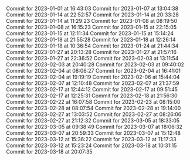 Commit for 2023-01-01 at 16:43:03
Commit for 2023-01-07 at 13:04:38
Commit for 2023-01-14 at 22:52:57
Commit for 2023-01-14 at 20:33:28
Commit for 2023-01-14 at 11:29:23
Commit for 2023-01-08 at 08:19:50
Commit for 2023-01-08 at 16:15:23
Commit for 2023-01-15 at 22:15:05
Commit for 2023-01-15 at 12:11:34
Commit for 2023-01-15 at 15:14:24
Commit for 2023-01-18 at 21:55:28
Commit for 2023-01-18 at 12:26:14
Commit for 2023-01-18 at 10:36:54
Commit for 2023-01-24 at 21:44:34
Commit for 2023-01-27 at 20:13:28
Commit for 2023-01-27 at 21:57:16
Commit for 2023-01-27 at 22:36:52
Commit for 2023-02-03 at 13:11:54
Commit for 2023-02-03 at 20:40:28
Commit for 2023-02-03 at 09:40:02
Commit for 2023-02-04 at 08:06:27
Commit for 2023-02-04 at 16:41:01
Commit for 2023-02-04 at 19:19:19
Commit for 2023-02-06 at 15:44:04
Commit for 2023-02-07 at 12:10:48
Commit for 2023-02-07 at 21:37:59
Commit for 2023-02-17 at 12:44:12
Commit for 2023-02-17 at 09:51:45
Commit for 2023-02-17 at 12:25:31
Commit for 2023-02-18 at 21:56:30
Commit for 2023-02-22 at 16:07:58
Commit for 2023-02-23 at 08:15:00
Commit for 2023-02-28 at 08:07:54
Commit for 2023-02-28 at 19:14:00
Commit for 2023-02-27 at 13:03:52
Commit for 2023-02-27 at 08:26:06
Commit for 2023-02-27 at 21:12:32
Commit for 2023-03-05 at 18:33:05
Commit for 2023-03-05 at 09:38:49
Commit for 2023-03-07 at 18:06:32
Commit for 2023-03-07 at 20:59:33
Commit for 2023-03-07 at 15:12:48
Commit for 2023-03-12 at 15:36:22
Commit for 2023-03-12 at 11:17:33
Commit for 2023-03-12 at 15:23:24
Commit for 2023-03-18 at 10:31:15
Commit for 2023-03-18 at 20:07:35

